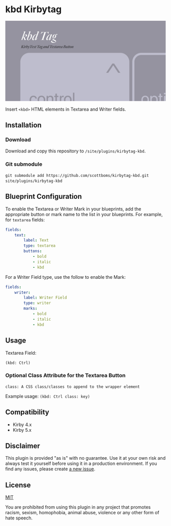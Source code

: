 # kbd Kirbytag

![Plugin Preview](src/assets/kbd-tag-plugin.jpg)

Insert `<kbd>` HTML elements in Textarea and Writer fields.

## Installation

### Download

Download and copy this repository to `/site/plugins/kirbytag-kbd`.

### Git submodule

`git submodule add https://github.com/scottboms/kirbytag-kbd.git site/plugins/kirbytag-kbd`

## Blueprint Configuration

To enable the Textarea or Writer Mark in your blueprints, add the appropriate button or mark name to the list in your blueprints. For example, for `textarea` fields:

```yml
fields:
	text:
		label: Text
		type: textarea
		buttons:
			- bold
			- italic
			- kbd
```

For a Writer Field type, use the follow to enable the Mark:

```yml
fields:
	writer:
		label: Writer Field
		type: writer
		marks:
			- bold
			- italic
			- kbd
```

## Usage

Textarea Field:

```
(kbd: Ctrl)
```

### Optional Class Attribute for the Textarea Button

```
class: A CSS class/classes to append to the wrapper element
```

Example usage: `(kbd: Ctrl class: key)` 

## Compatibility

* Kirby 4.x
* Kirby 5.x

## Disclaimer

This plugin is provided "as is" with no guarantee. Use it at your own risk and always test it yourself before using it in a production environment. If you find any issues, please create [a new issue](issues/new).

## License

[MIT](https://opensource.org/licenses/MIT)

You are prohibited from using this plugin in any project that promotes racism, sexism, homophobia, animal abuse, violence or any other form of hate speech.

